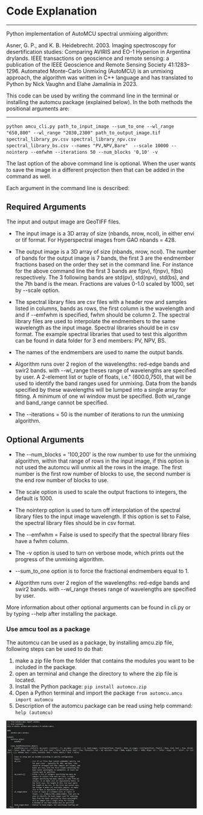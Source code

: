 # Code Explanation #

***************

Python implementation of AutoMCU spectral unmixing algorithm:

Asner, G. P., and K. B. Heidebrecht. 2003. Imaging spectroscopy for desertification studies: Comparing AVIRIS and EO-1 Hyperion in Argentina drylands. IEEE transactions on geoscience and remote sensing: a publication of the IEEE Geoscience and Remote Sensing Society 41:1283–1296.
Automated Monte-Carlo Unmixing (AutoMCU) is an unmixing approach, the algorithm was written in C++ language and has translated to Python by Nick Vaughn and Elahe Jamalinia in 2023.

This code can be used by writing the command line in the terminal or installing the automcu package (explained below). In the both methods the positional arguments are:

***************

`python amcu_cli.py path_to_input_image --sum_to_one --wl_range "650,800" --wl_range "2030,2300" path_to_output_image.tif spectral_library_pv.csv spectral_library_npv.csv spectral_library_bs.csv --names "PV,NPV,Bare"  --scale 10000 --nointerp --emfwhm --iterations 50 --num_blocks '0,10' -v`

The last option of the above command line is optional. When the user wants to save the image in a different projection then that can be added in the command as well.

Each argument in the command line is described:

## Required Arguments ##

 The input and output  image are GeoTIFF files.

* The input image is a 3D array of size (nbands, nrow, ncol), in either envi or tif format. For Hyperspectral images from GAO nbands = 428.

* The output image is a 3D array of size (nbands, nrow, ncol). The number of bands for the output image is 7 bands, the first 3 are the endmember fractions based on the order they set in the command line. For instance for the above command line the first 3 bands are f(pv), f(npv), f(bs) respectively. The 3 following bands are std(pv), std(npv), std(bs), and the 7th band is the mean. Fractions are values 0-1.0
scaled by 1000, set by --scale option.

* The spectral library files are csv files with  a header row and samples listed in columns, bands as rows, the first column is the wavelength and and if --emfwhm is specified, fwhm should be column 2. The spectral library files are used to interpolate the endmembers to the same wavelength as the input image.
Spectral libraries should be in csv format. The example spectral libraries that used to test this algorithm can be found in data folder for 3 end members: PV, NPV, BS.

* The names of the endmembers are used to name the output bands.

* Algorithm runs over 2 region of the wavelengths: red-edge bands and swir2 bands. with --wl_range theses range of wavelengths are specified by user. A 2-element list or tuple of floats, i.e." (600.0,750), that will be used to identify the band ranges used for unmixing. Data from the bands specified by these wavelengths will be lumped into a single array for fitting. A minimum of one wl window must be specified. Both wl_range and band_range cannot be specified.

* The --iterations = 50 is the number of iterations to run the unmixing algorithm.

## Optional Arguments ##

* The --num_blocks = '100,200' is the row number to use for the unmixing algorithm, within that range of rows in the input image, if this option is not used the automcu will unmix all the rows in the image.
The first number is the first row number of blocks to use, the second number is the end row number of blocks to use.

* The scale option is used to scale the output fractions to integers, the default is 1000.

* The nointerp option is used to turn off interpolation of the spectral library files to the input image wavelength. If this option is set to False, the spectral library files should be in csv format.

* The --emfwhm = False  is used to specify that the spectral library files have a fwhm column.

* The -v option is used to turn on verbose mode, which prints out the progress of the unmixing algorithm.

* --sum_to_one option is to force the fractional endmembers equal to 1.

* Algorithm runs over 2 region of the wavelengths: red-edge bands and swir2 bands. with --wl_range theses range of wavelengths are specified by user.

More information about other optional arguments can be found in cli.py or by typing --help after installing the package.

### Use amcu tool as a package ###

The automcu can be used as a package, by installing amcu.zip file, following steps can be used to do that:

1. make a zip file from the folder that contains the modules you want to be included in the package.
2. open an terminal and change the directory to where the zip file is located.
3. Install the Python package: `pip install automcu.zip`
4. Open a Python terminal and import the package `from automcu.amcu import automcu`
5. Description of the automcu package can be read using help command: `help (automcu)`

![Alt text](docs/screenshots/install_packa.JPG?raw=true "Install amcu package and use help.")
